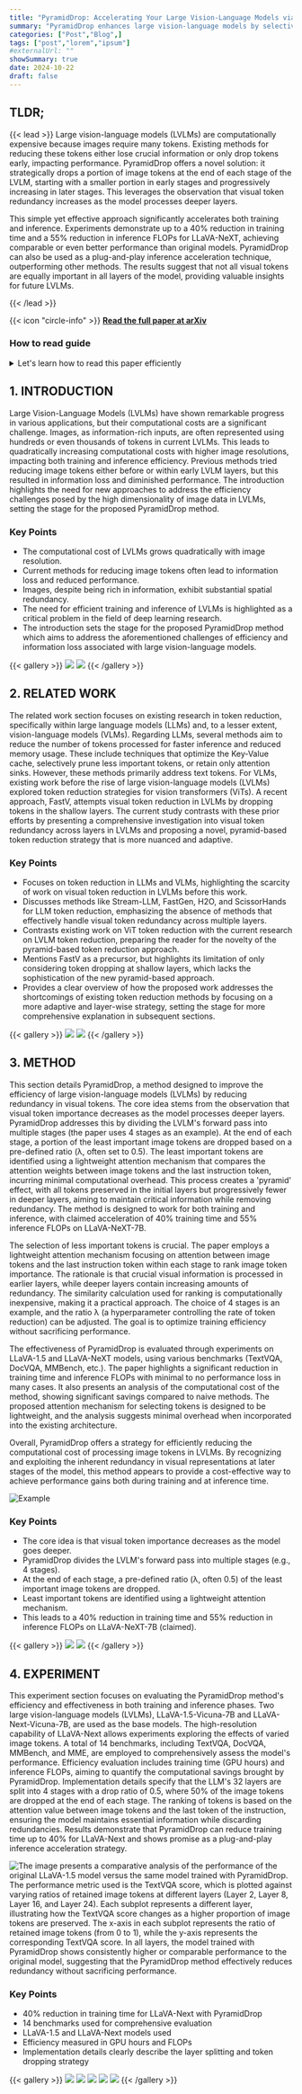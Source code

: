 ```yaml
---
title: "PyramidDrop: Accelerating Your Large Vision-Language Models via Pyramid Visual Redundancy Reduction"
summary: "PyramidDrop enhances large vision-language models by selectively dropping redundant visual tokens in deeper layers to accelerate training and inference without sacrificing performance."
categories: ["Post","Blog",]
tags: ["post","lorem","ipsum"]
#externalUrl: ""
showSummary: true
date: 2024-10-22
draft: false
---
```


## TLDR;

{{< lead >}}
Large vision-language models (LVLMs) are computationally expensive because images require many tokens. Existing methods for reducing these tokens either lose crucial information or only drop tokens early, impacting performance. PyramidDrop offers a novel solution: it strategically drops a portion of image tokens at the end of each stage of the LVLM, starting with a smaller portion in early stages and progressively increasing in later stages. This leverages the observation that visual token redundancy increases as the model processes deeper layers.

This simple yet effective approach significantly accelerates both training and inference. Experiments demonstrate up to a 40% reduction in training time and a 55% reduction in inference FLOPs for LLaVA-NeXT, achieving comparable or even better performance than original models. PyramidDrop can also be used as a plug-and-play inference acceleration technique, outperforming other methods. The results suggest that not all visual tokens are equally important in all layers of the model, providing valuable insights for future LVLMs.

{{< /lead >}}

{{< icon "circle-info" >}} [**Read the full paper at arXiv**](https://huggingface.co/papers/2410.17247)

### How to read guide

<details>
<summary>
Let's learn how to read this paper efficiently
</summary>

{{< alert "check" >}}
**Introduction & Related Work([1](#1-introduction) & 2)** <br>
Start by grasping the overall problem: LVLMs are slow due to the high number of image tokens. Understand the context of existing token reduction methods and why they are insufficient. This sets the stage for the proposed solution.
{{< /alert >}}

<br>

{{< alert "check" >}}
**Study of Visual Token Redundancy(3.1)** <br>
This is crucial. The paper's core insight is revealed here – that image token redundancy increases across layers of the LVLM. Understanding the empirical evidence (Figure 1) is essential to appreciating the rationale behind PyramidDrop.
{{< /alert >}}  

<br>

{{< alert "check" >}}
**PyramidDrop Method(3.2)** <br>
After understanding the problem and the key insight, dive into the proposed solution. Focus on how PyramidDrop works: the staged approach, token dropping based on attention weights, and the overall design (Figure 2).
{{< /alert >}}

<br>

{{< alert "check" >}}
**Efficiency Analysis(3.3)** <br>
This section justifies the claimed efficiency gains. While potentially more technical, understanding the computational complexity argument adds weight to the method's practicality. Don't get bogged down in complex equations; focus on the general conclusions.
{{< /alert >}}

<br>

{{< alert "check" >}}
**Experiments & Results(4)** <br>
This section presents the results. It's crucial to understand the trade-offs and the performance of PyramidDrop compared to the baseline. Focus on the key results (Tables 1, 2, 5, Figures 3, 4).
{{< /alert >}}

<br>

{{< alert "check" >}}
**Ablation Study & Further Analysis(4.2 & 4.3)** <br>
This strengthens the claims. Analyze how different choices in hyperparameters (e.g., the dropping ratio) affect the results. This section provides further justification and context. Visualizations in Figure 5 can provide additional intuition.
{{< /alert >}}

<br>

{{< alert "check" >}}
**Conclusion(5)** <br>
Recap the main findings and the significance of the work.
{{< /alert >}}

</details>

## 1. INTRODUCTION

Large Vision-Language Models (LVLMs) have shown remarkable progress in various applications, but their computational costs are a significant challenge.  Images, as information-rich inputs, are often represented using hundreds or even thousands of tokens in current LVLMs. This leads to quadratically increasing computational costs with higher image resolutions, impacting both training and inference efficiency. Previous methods tried reducing image tokens either before or within early LVLM layers, but this resulted in information loss and diminished performance. The introduction highlights the need for new approaches to address the efficiency challenges posed by the high dimensionality of image data in LVLMs, setting the stage for the proposed PyramidDrop method.

### **Key Points**
- The computational cost of LVLMs grows quadratically with image resolution.
- Current methods for reducing image tokens often lead to information loss and reduced performance.
- Images, despite being rich in information, exhibit substantial spatial redundancy.
- The need for efficient training and inference of LVLMs is highlighted as a critical problem in the field of deep learning research.
- The introduction sets the stage for the proposed PyramidDrop method which aims to address the aforementioned challenges of efficiency and information loss associated with large vision-language models.

{{< gallery >}}
  <img src="paper_imgs/1.png" class="grid-w33" />
  <img src="paper_imgs/2.png" class="grid-w33" />
{{< /gallery >}}

## 2. RELATED WORK

The related work section focuses on existing research in token reduction, specifically within large language models (LLMs) and, to a lesser extent, vision-language models (VLMs).  Regarding LLMs, several methods aim to reduce the number of tokens processed for faster inference and reduced memory usage. These include techniques that optimize the Key-Value cache, selectively prune less important tokens, or retain only attention sinks. However, these methods primarily address text tokens. For VLMs, existing work before the rise of large vision-language models (LVLMs) explored token reduction strategies for vision transformers (ViTs).  A recent approach, FastV, attempts visual token reduction in LVLMs by dropping tokens in the shallow layers.  The current study contrasts with these prior efforts by presenting a comprehensive investigation into visual token redundancy across layers in LVLMs and proposing a novel, pyramid-based token reduction strategy that is more nuanced and adaptive.

### **Key Points**
- Focuses on token reduction in LLMs and VLMs, highlighting the scarcity of work on visual token reduction in LVLMs before this work.
- Discusses methods like Stream-LLM, FastGen, H2O, and ScissorHands for LLM token reduction, emphasizing the absence of methods that effectively handle visual token redundancy across multiple layers.
- Contrasts existing work on ViT token reduction with the current research on LVLM token reduction, preparing the reader for the novelty of the pyramid-based token reduction approach.
- Mentions FastV as a precursor, but highlights its limitation of only considering token dropping at shallow layers, which lacks the sophistication of the new pyramid-based approach.
- Provides a clear overview of how the proposed work addresses the shortcomings of existing token reduction methods by focusing on a more adaptive and layer-wise strategy, setting the stage for more comprehensive explanation in subsequent sections. 

{{< gallery >}}
  <img src="paper_imgs/2.png" class="grid-w33" />
  <img src="paper_imgs/3.png" class="grid-w33" />
{{< /gallery >}}

## 3. METHOD

This section details PyramidDrop, a method designed to improve the efficiency of large vision-language models (LVLMs) by reducing redundancy in visual tokens.  The core idea stems from the observation that visual token importance decreases as the model processes deeper layers.  PyramidDrop addresses this by dividing the LVLM's forward pass into multiple stages (the paper uses 4 stages as an example). At the end of each stage, a portion of the least important image tokens are dropped based on a pre-defined ratio (λ, often set to 0.5). The least important tokens are identified using a lightweight attention mechanism that compares the attention weights between image tokens and the last instruction token, incurring minimal computational overhead.  This process creates a 'pyramid' effect, with all tokens preserved in the initial layers but progressively fewer in deeper layers, aiming to maintain critical information while removing redundancy.  The method is designed to work for both training and inference, with claimed acceleration of 40% training time and 55% inference FLOPs on LLaVA-NeXT-7B.

The selection of less important tokens is crucial.  The paper employs a lightweight attention mechanism focusing on attention between image tokens and the last instruction token within each stage to rank image token importance.  The rationale is that crucial visual information is processed in earlier layers, while deeper layers contain increasing amounts of redundancy. The similarity calculation used for ranking is computationally inexpensive, making it a practical approach. The choice of 4 stages is an example, and the ratio λ (a hyperparameter controlling the rate of token reduction) can be adjusted. The goal is to optimize training efficiency without sacrificing performance.

The effectiveness of PyramidDrop is evaluated through experiments on LLaVA-1.5 and LLaVA-NeXT models, using various benchmarks (TextVQA, DocVQA, MMBench, etc.).  The paper highlights a significant reduction in training time and inference FLOPs with minimal to no performance loss in many cases. It also presents an analysis of the computational cost of the method, showing significant savings compared to naive methods. The proposed attention mechanism for selecting tokens is designed to be lightweight, and the analysis suggests minimal overhead when incorporated into the existing architecture.

Overall, PyramidDrop offers a strategy for efficiently reducing the computational cost of processing image tokens in LVLMs. By recognizing and exploiting the inherent redundancy in visual representations at later stages of the model, this method appears to provide a cost-effective way to achieve performance gains both during training and at inference time.

![Example](paper_imgs/figure_2_0.png "The image is a composite figure consisting of two parts: (a) shows four line graphs illustrating the TextVQA performance of LLaVA-1.5 at various layers (Layer2, Layer8, Layer16, and Layer24) as a function of the ratio of retained image tokens.  The x-axis represents the retained ratio, and the y-axis shows the TextVQA score. Each graph reveals how the model's performance changes as the number of input image tokens is reduced at different stages of the LLM.  (b) presents a visualization of visual token redundancy and attention mechanisms across model layers, exemplified with the TextVQA question \"What is the bus's license plate number?\".  The top portion displays the original image and attention maps (visualizations) at Layer2 and Layer16, where the attention shifts from a uniform distribution across all tokens at Layer2 to a highly concentrated distribution on a localized region of the image at Layer16. The bottom portion emphasizes this visual shift, showing a comparison between the initial uniform and later concentrated attention patterns, highlighting the increasing redundancy and importance of selection as the LLM processes information through its layers.")

### **Key Points**
- The core idea is that visual token importance decreases as the model goes deeper.
- PyramidDrop divides the LVLM's forward pass into multiple stages (e.g., 4 stages).
- At the end of each stage, a pre-defined ratio (λ, often 0.5) of the least important image tokens are dropped.
- Least important tokens are identified using a lightweight attention mechanism.
- This leads to a 40% reduction in training time and 55% reduction in inference FLOPs on LLaVA-NeXT-7B (claimed).

{{< gallery >}}
  <img src="paper_imgs/3.png" class="grid-w33" />
  <img src="paper_imgs/4.png" class="grid-w33" />
{{< /gallery >}}

## 4. EXPERIMENT

This experiment section focuses on evaluating the PyramidDrop method's efficiency and effectiveness in both training and inference phases.  Two large vision-language models (LVLMs), LLaVA-1.5-Vicuna-7B and LLaVA-Next-Vicuna-7B, are used as the base models.  The high-resolution capability of LLaVA-Next allows experiments exploring the effects of varied image tokens. A total of 14 benchmarks, including TextVQA, DocVQA, MMBench, and MME, are employed to comprehensively assess the model's performance.  Efficiency evaluation includes training time (GPU hours) and inference FLOPs, aiming to quantify the computational savings brought by PyramidDrop. Implementation details specify that the LLM's 32 layers are split into 4 stages with a drop ratio of 0.5, where 50% of the image tokens are dropped at the end of each stage. The ranking of tokens is based on the attention value between image tokens and the last token of the instruction, ensuring the model maintains essential information while discarding redundancies. Results demonstrate that PyramidDrop can reduce training time up to 40% for LLaVA-Next and shows promise as a plug-and-play inference acceleration strategy.

![](paper_imgs/figure_7_0.png "The image presents a comparative analysis of the performance of the original LLaVA-1.5 model versus the same model trained with PyramidDrop. The performance metric used is the TextVQA score, which is plotted against varying ratios of retained image tokens at different layers (Layer 2, Layer 8, Layer 16, and Layer 24). Each subplot represents a different layer, illustrating how the TextVQA score changes as a higher proportion of image tokens are preserved.  The x-axis in each subplot represents the ratio of retained image tokens (from 0 to 1), while the y-axis represents the corresponding TextVQA score.  In all layers, the model trained with PyramidDrop shows consistently higher or comparable performance to the original model, suggesting that the PyramidDrop method effectively reduces redundancy without sacrificing performance.")

### **Key Points**
- 40% reduction in training time for LLaVA-Next with PyramidDrop
- 14 benchmarks used for comprehensive evaluation
- LLaVA-1.5 and LLaVA-Next models used
- Efficiency measured in GPU hours and FLOPs
- Implementation details clearly describe the layer splitting and token dropping strategy

{{< gallery >}}
  <img src="paper_imgs/6.png" class="grid-w33" />
  <img src="paper_imgs/7.png" class="grid-w33" />
  <img src="paper_imgs/8.png" class="grid-w33" />
  <img src="paper_imgs/9.png" class="grid-w33" />
  <img src="paper_imgs/10.png" class="grid-w33" />
{{< /gallery >}}